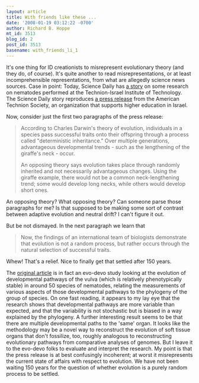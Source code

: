 ```yaml
---
layout: article
title: With friends like these ...
date: '2008-01-19 03:12:22 -0700'
author: Richard B. Hoppe
mt_id: 3513
blog_id: 2
post_id: 3513
basename: with_friends_li_1
---
```

It's one thing for ID creationists to misrepresent evolutionary theory (and they do, of course).  It's quite another to read misrepresentations, or at least incomprehensible representations, from what are allegedly science news sources.  Case in point: Today, Science Daily has [a story](http://www.sciencedaily.com/releases/2008/01/080118134531.htm) on some research on nematodes performed at the Technion-Israel Institute of Technology.  The Science Daily story reproduces [a press release](http://www.ats.org/news.php?id=177) from the American Technion Society, an organization that supports higher education in Israel. 

Now, consider just the first two paragraphs of the press release:

> According to Charles Darwin's theory of evolution, individuals in a species pass successful traits onto their offspring through a process called "deterministic inheritance." Over multiple generations, advantageous developmental trends - such as the lengthening of the giraffe's neck - occur.
> 
> An opposing theory says evolution takes place through randomly inherited and not necessarily advantageous changes. Using the giraffe example, there would not be a common neck-lengthening trend; some would develop long necks, while others would develop short ones.

An opposing theory?  What opposing theory?  Can someone parse those paragraphs for me?  Is that supposed to be making some sort of contrast between adaptive evolution and neutral drift?  I can't figure it out.

But be not dismayed.  In the next paragraph we learn that

> Now, the findings of an international team of biologists demonstrate that evolution is not a random process, but rather occurs through the natural selection of successful traits.

Whew!  That's a relief.  Nice to finally get that settled after 150 years.

The [original article](http://www.current-biology.com/content/article/fulltext?uid=PIIS0960982207021938) is in fact an evo-devo study looking at the evolution of developmental pathways of the vulva (which is relatively phenotypically stable) in around 50 species of nematodes, relating the measurements of various aspects of those developmental pathways to the phylogeny of the group of species.  On one fast reading, it appears to my lay eye that the research shows that developmental pathways are more variable than expected, and that the variability is not stochastic but is biased in a way explained by the phylogeny.  A further interesting result seems to be that there are multiple developmental paths to the 'same' organ.  It looks like the methodology may be a novel way to reconstruct the evolution of soft tissue organs that don't fossilize, too, roughly analogous to reconstructing evolutionary pathways from comparative analyses of genomes.  But I leave it to the evo-devo folks to evaluate and interpret the research.  My point is that the press release is at best confusingly incoherent; at worst it misrepresents the current state of affairs with respect to evolution.  We have not been waiting 150 years for the question of whether evolution is a purely random process to be settled.
